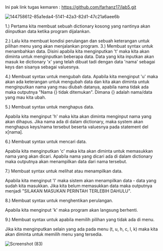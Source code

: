 Ini pak link tugas kemaren : https://github.com/farhanz17/lab5.git

![144758612-85a1eda4-5141-42a3-82d1-47c21a6aee6b](https://user-images.githubusercontent.com/92637117/145223755-5ca13888-1a74-4804-9cfa-21f83ad84d8a.png)


1.) Pertama kita membuat sebuah dictionary kosong yang nantinya akan diinputkan data ketika program dijalankan.

2.) Lalu kita membuat kondisi perulangan dan sebuah keterangan untuk pilihan menu yang akan menjalankan program. 3.) Membuat syntax untuk menambahkan data. Disini apabila kita menginputkan 't' maka kita akan diminta untuk menginputkan beberapa data. Data yang kita inputkan akan masuk ke dictionary 'x' yang telah dibuat tadi dengan data 'nama' sebagai keys dan sisanya sebagai valuesnya.

4.) Membuat syntax untuk mengubah data. Apabila kita menginput 'u' maka akan ada keterangan untuk mengubah data dan kita akan diminta untuk menginputkan nama yang mau diubah datanya, apabila nama tidak ada maka outputnya "Nama {} tidak ditemukan". Dimana {} adalah nama/data yang mau kita ubah.

5.) Membuat syntax untuk menghapus data.

Apabila kita menginput 'h' maka kita akan diminta menginput nama yang akan dihapus. Jika nama ada di dalam dictionary, maka system akan menghapus keys/nama tersebut beserta valuesnya pada statement del x[nama].

6.) Membuat syntax untuk mencari data.

Apabila kita menginputkan 'c' maka kita akan diminta untuk memasukkan nama yang akan dicari. Apabila nama yang dicari ada di dalam dictionary maka outputnya akan menampilkan data dari nama tersebut.

7.) Membuat syntax untuk melihat atau menampilkan data.

Apabila kita menginput 'l' maka sistem akan menampilkan data - data yang sudah kita masukkan. Jika kita belum memasukkan data maka outputnya menjadi "SILAKAN MASUKAN PERINTAH TERLEBIH DAHULU".

8.) Membuat syntax untuk menghentikan perulangan.

Apabila kita menginput 'k' maka program akan langsung berhenti.

9.) Membuat syntax untuk apabila memilih pilihan yang tidak ada di menu.

Jika kita menginputkan selain yang ada pada menu (t, u, h, c, l, k) maka kita akan diminta untuk memilih menu yang tersedia.

![Screenshot (83)](https://user-images.githubusercontent.com/92637117/145224141-faf4da37-a540-49e5-8395-5c067b293e83.png)

